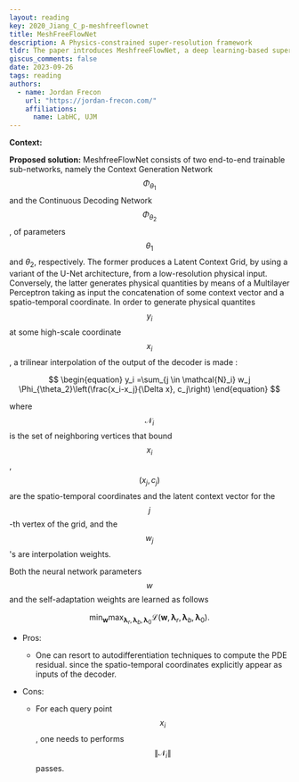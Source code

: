 ```yaml
---
layout: reading
key: 2020_Jiang_C_p-meshfreeflownet
title: MeshFreeFlowNet
description: A Physics-constrained super-resolution framework
tldr: The paper introduces MeshfreeFlowNet, a deep learning-based super-resolution framework to generate continuous grid-free spatio-temporal solutions from the low-resolution inputs
giscus_comments: false
date: 2023-09-26
tags: reading
authors:
  - name: Jordan Frecon
    url: "https://jordan-frecon.com/"
    affiliations:
      name: LabHC, UJM
---
```



**Context:** 

**Proposed solution:** MeshfreeFlowNet consists of two end-to-end
trainable sub-networks, namely the Context Generation Network $$\Phi_{\theta_1}$$ and the Continuous Decoding Network $$\Phi_{\theta_2}$$, of parameters $$\theta_1$$ and $\theta_2$, respectively. The former produces a Latent Context Grid, by using a variant of the U-Net architecture, from a low-resolution physical input. Conversely, the latter generates physical quantities by means of a Multilayer Perceptron taking as input the concatenation of some context vector and a spatio-temporal coordinate.
In order to generate physical quantites $$y_i$$ at some high-scale coordinate $$x_i$$, a trilinear interpolation of the output of the decoder is made :

$$
\begin{equation}
y_i =\sum_{j \in \mathcal{N}_i} w_j \Phi_{\theta_2}\left(\frac{x_i-x_j}{\Delta x}, c_j\right)
\end{equation}
$$

where $$\mathcal{N}_i$$ is the set of neighboring vertices that bound $$x_i$$, $$(x_j,c_j)$$ are the spatio-temporal coordinates and the latent context vector for the $$j$$-th vertex of the grid, and the $$w_j$$'s are interpolation weights.


Both the neural network parameters $$w$$ and the self-adaptation weights are learned as follows

$$
\begin{equation}
\min _{\boldsymbol{w}} \max _{\boldsymbol{\lambda}_r, \boldsymbol{\lambda}_b, \boldsymbol{\lambda}_0} \mathcal{L}\left(\boldsymbol{w}, \boldsymbol{\lambda}_r, \boldsymbol{\lambda}_b, \boldsymbol{\lambda}_0\right).
\end{equation}
$$

- Pros:
	- One can resort to autodifferentiation techniques to compute the PDE residual. since the spatio-temporal coordinates explicitly appear as inputs of the decoder.

- Cons:
	- For each query point $$x_i$$, one needs to performs $$\|\mathcal{N}_i\|$$ passes.

